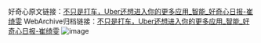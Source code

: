 好奇心原文链接：[不只是打车，Uber还想进入你的更多应用_智能_好奇心日报-崔绮雯](https://www.qdaily.com/articles/1848.html)
WebArchive归档链接：[不只是打车，Uber还想进入你的更多应用_智能_好奇心日报-崔绮雯](http://web.archive.org/web/20190623150041/https://www.qdaily.com/articles/1848.html)
![image](http://ww3.sinaimg.cn/large/007d5XDply1g3v4l23l6rj30u02nlb29)